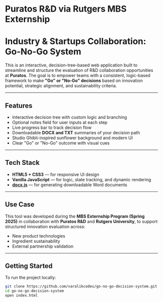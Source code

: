 # Puratos R&D via Rutgers MBS Externship
# Industry & Startups Collaboration: Go-No-Go System

This is an interactive, decision-tree-based web application built to streamline and structure the evaluation of R&D collaboration opportunities at **Puratos**. The goal is to empower teams with a consistent, logic-based framework to make **"Go" or "No-Go" decisions** based on innovation potential, strategic alignment, and sustainability criteria.

---

## Features

- Interactive decision tree with custom logic and branching
- Optional notes field for user inputs at each step
- Live progress bar to track decision flow
- Downloadable **DOCX and TXT** summaries of your decision path
- Studio Ghibli-inspired sunflower background and modern UI
- Clear "Go" or "No-Go" outcome with visual cues

---

## Tech Stack

- **HTML5 + CSS3** — for responsive UI design
- **Vanilla JavaScript** — for logic, state tracking, and dynamic rendering
- **[docx.js](https://github.com/dolanmiu/docx)** — for generating downloadable Word documents

---

## Use Case

This tool was developed during the **MBS Externship Program (Spring 2025)** in collaboration with **Puratos R&D** and **Rutgers University**, to support structured innovation evaluation across:

-  New product technologies
- Ingredient sustainability
- External partnership validation

---

## Getting Started

To run the project locally:

```bash
git clone https://github.com/varalikcodes/go-no-go-decision-system.git
cd go-no-go-decision-system
open index.html
